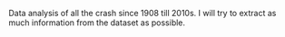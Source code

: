 Data analysis of all the crash since 1908 till 2010s. I will try to extract as much information from the dataset as possible.
